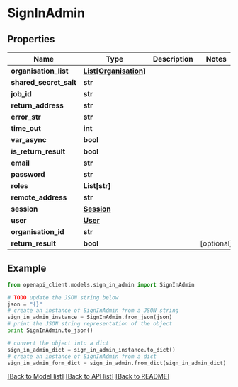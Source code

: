 # SignInAdmin


## Properties
Name | Type | Description | Notes
------------ | ------------- | ------------- | -------------
**organisation_list** | [**List[Organisation]**](Organisation.md) |  | 
**shared_secret_salt** | **str** |  | 
**job_id** | **str** |  | 
**return_address** | **str** |  | 
**error_str** | **str** |  | 
**time_out** | **int** |  | 
**var_async** | **bool** |  | 
**is_return_result** | **bool** |  | 
**email** | **str** |  | 
**password** | **str** |  | 
**roles** | **List[str]** |  | 
**remote_address** | **str** |  | 
**session** | [**Session**](Session.md) |  | 
**user** | [**User**](User.md) |  | 
**organisation_id** | **str** |  | 
**return_result** | **bool** |  | [optional] 

## Example

```python
from openapi_client.models.sign_in_admin import SignInAdmin

# TODO update the JSON string below
json = "{}"
# create an instance of SignInAdmin from a JSON string
sign_in_admin_instance = SignInAdmin.from_json(json)
# print the JSON string representation of the object
print SignInAdmin.to_json()

# convert the object into a dict
sign_in_admin_dict = sign_in_admin_instance.to_dict()
# create an instance of SignInAdmin from a dict
sign_in_admin_form_dict = sign_in_admin.from_dict(sign_in_admin_dict)
```
[[Back to Model list]](../README.md#documentation-for-models) [[Back to API list]](../README.md#documentation-for-api-endpoints) [[Back to README]](../README.md)


